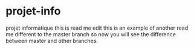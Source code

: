 # projet-info
projet informatique
this is read me edit this is an example of another read me different to the master branch so now you will see the difference between master and other branches.
